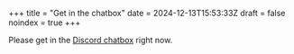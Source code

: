 +++
title = "Get in the chatbox"
date = 2024-12-13T15:53:33Z
draft = false
noindex = true
+++

Please get in the [Discord chatbox](https://discord.gg/WRFv7Wvb3P) right now.
